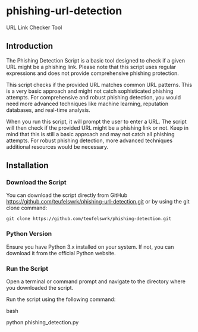 # phishing-url-detection
URL Link Checker Tool

## Introduction

The Phishing Detection Script is a basic tool designed to check if a given URL might be a phishing link. Please note that this script uses regular expressions and does not provide comprehensive phishing protection.

This script checks if the provided URL matches common URL patterns. This is a very basic approach and might not catch sophisticated phishing attempts. For comprehensive and robust phishing detection, you would need more advanced techniques like machine learning, reputation databases, and real-time analysis.

When you run this script, it will prompt the user to enter a URL. The script will then check if the provided URL might be a phishing link or not. Keep in mind that this is still a basic approach and may not catch all phishing attempts. For robust phishing detection, more advanced techniques additional resources would be necessary.

## Installation

### Download the Script

You can download the script directly from GitHub https://github.com/teufelswrk/phishing-url-detection.git or by using the git clone command:

```
git clone https://github.com/teufelswrk/phishing-detection.git
```

### Python Version

Ensure you have Python 3.x installed on your system. If not, you can download it from the official Python website.

### Run the Script

Open a terminal or command prompt and navigate to the directory where you downloaded the script.

Run the script using the following command:

bash

python phishing_detection.py
